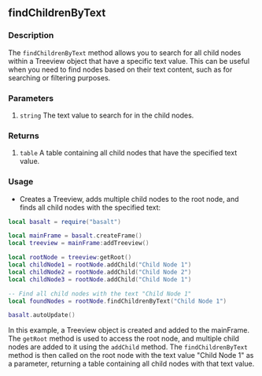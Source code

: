 ## findChildrenByText

### Description

The `findChildrenByText` method allows you to search for all child nodes within a Treeview object that have a specific text value. This can be useful when you need to find nodes based on their text content, such as for searching or filtering purposes.

### Parameters

1. `string` The text value to search for in the child nodes.

### Returns

1. `table` A table containing all child nodes that have the specified text value.

### Usage

* Creates a Treeview, adds multiple child nodes to the root node, and finds all child nodes with the specified text:

```lua
local basalt = require("basalt")

local mainFrame = basalt.createFrame()
local treeview = mainFrame:addTreeview()

local rootNode = treeview:getRoot()
local childNode1 = rootNode.addChild("Child Node 1")
local childNode2 = rootNode.addChild("Child Node 2")
local childNode3 = rootNode.addChild("Child Node 1")

-- Find all child nodes with the text "Child Node 1"
local foundNodes = rootNode.findChildrenByText("Child Node 1")

basalt.autoUpdate()
```

In this example, a Treeview object is created and added to the mainFrame. The `getRoot` method is used to access the root node, and multiple child nodes are added to it using the `addChild` method. The `findChildrenByText` method is then called on the root node with the text value "Child Node 1" as a parameter, returning a table containing all child nodes with that text value.
